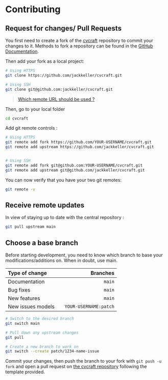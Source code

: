 # Contributing

## Request for changes/ Pull Requests
You first need to create a fork of the [cvcraft](https://github.com/jackkeller/cvcraft/) repository to commit your changes to it. Methods to fork a repository can be found in the [GitHub Documentation](https://docs.github.com/en/get-started/quickstart/fork-a-repo).

Then add your fork as a local project:

```sh
# Using HTTPS
git clone https://github.com/jackkeller/cvcraft.git

# Using SSH
git clone git@github.com:jackkeller/cvcraft.git
```

> [Which remote URL should be used ?](https://docs.github.com/en/get-started/getting-started-with-git/about-remote-repositories)

Then, go to your local folder

```sh
cd cvcraft
```

Add git remote controls :

```sh
# Using HTTPS
git remote add fork https://github.com/YOUR-USERNAME/cvcraft.git
git remote add upstream https://github.com/jackkeller/cvcraft.git


# Using SSH
git remote add fork git@github.com:YOUR-USERNAME/cvcraft.git
git remote add upstream git@github.com/jackkeller/cvcraft.git
```

You can now verify that you have your two git remotes:

```sh
git remote -v
```

## Receive remote updates
In view of staying up to date with the central repository :

```sh
git pull upstream main
```

## Choose a base branch
Before starting development, you need to know which branch to base your modifications/additions on. When in doubt, use main.

| Type of change                |           | Branches              |
| :------------------           |:---------:| ---------------------:|
| Documentation                 |           | `main`              |
| Bug fixes                     |           | `main`              |
| New features                  |           | `main`              |
| New issues models             |           | `YOUR-USERNAME:patch` |

```sh
# Switch to the desired branch
git switch main

# Pull down any upstream changes
git pull

# Create a new branch to work on
git switch --create patch/1234-name-issue
```

Commit your changes, then push the branch to your fork with `git push -u fork` and open a pull request on [the cvcraft repository](https://github.com/jackkeller/cvcraft/) following the template provided.
